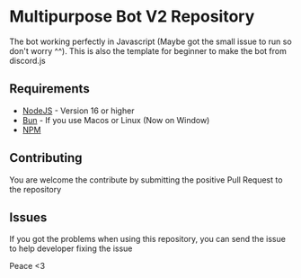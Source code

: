 # Multipurpose Bot V2 Repository
The bot working perfectly in Javascript (Maybe got the small issue to run so don't worry ^^). This is also the template for beginner to make the bot from discord.js

## Requirements
- [NodeJS](https://nodejs.org/en/) - Version 16 or higher
- [Bun](https://bun.sh/) - If you use Macos or Linux (Now on Window)
- [NPM](https://www.npmjs.com/)

## Contributing
You are welcome the contribute by submitting the positive Pull Request to the repository

## Issues
If you got the problems when using this repository, you can send the issue to help developer fixing the issue

Peace <3
